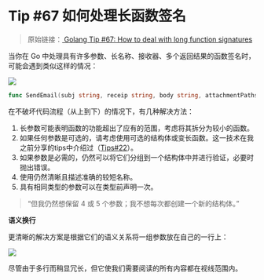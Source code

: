 # Tip #67 如何处理长函数签名

>  原始链接：[ Golang Tip #67: How to deal with long function signatures](https://twitter.com/func25/status/1775910818116411508)
>

当你在 Go 中处理具有许多参数、长名称、接收器、多个返回结果的函数签名时，可能会遇到类似这样的情况：

![](./images/067/001.png)

```go
func SendEmail(subj string, receip string, body string, attachmentPaths []string, cc []string, bcc []string, replyTo string) error
```

在不破坏代码流程（从上到下）的情况下，有几种解决方法：

1. 长参数可能表明函数的功能超出了应有的范围，考虑将其拆分为较小的函数。
2. 如果任何参数是可选的，请考虑使用可选的结构体或变长函数。这一技术在我之前分享的tips中介绍过（[Tips#22](./022.md)）。
3. 如果参数是必需的，仍然可以将它们分组到一个结构体中并进行验证，必要时抛出错误。
4. 使用仍然清晰且描述准确的较短名称。
5. 具有相同类型的参数可以在类型前声明一次。

> “但我仍然想保留 4 或 5 个参数；我不想每次都创建一个新的结构体。”

**语义换行**

更清晰的解决方案是根据它们的语义关系将一组参数放在自己的一行上：

![](./images/067/002.png)

尽管由于多行而稍显冗长，但它使我们需要阅读的所有内容都在视线范围内。
